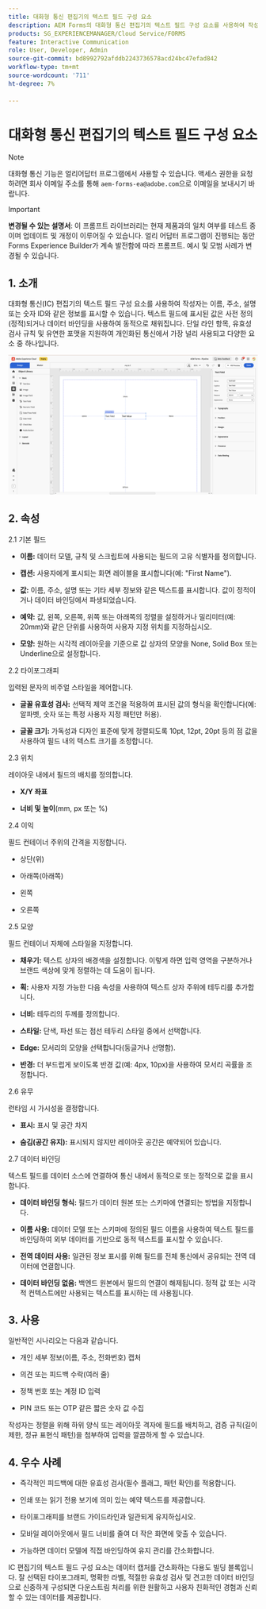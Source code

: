 ```yaml
---
title: 대화형 통신 편집기의 텍스트 필드 구성 요소
description: AEM Forms의 대화형 통신 편집기의 텍스트 필드 구성 요소를 사용하여 작성자는 이름, 주소, 설명 또는 숫자 ID와 같은 정보를 표시할 수 있습니다.
products: SG_EXPERIENCEMANAGER/Cloud Service/FORMS
feature: Interactive Communication
role: User, Developer, Admin
source-git-commit: bd8992792afddb2243736578acd24bc47efad842
workflow-type: tm+mt
source-wordcount: '711'
ht-degree: 7%

---
```



# 대화형 통신 편집기의 텍스트 필드 구성 요소

>[!NOTE]
>
> 대화형 통신 기능은 얼리어답터 프로그램에서 사용할 수 있습니다. 액세스 권한을 요청하려면 회사 이메일 주소를 통해 `aem-forms-ea@adobe.com`으로 이메일을 보내시기 바랍니다.

>[!IMPORTANT]
>
> **변경될 수 있는 설명서**: 이 프롬프트 라이브러리는 현재 제품과의 일치 여부를 테스트 중이며 업데이트 및 개정이 이루어질 수 있습니다. 얼리 어답터 프로그램이 진행되는 동안 Forms Experience Builder가 계속 발전함에 따라 프롬프트. 예시 및 모범 사례가 변경될 수 있습니다.

## &#x200B;1. 소개

대화형 통신(IC) 편집기의 텍스트 필드 구성 요소를 사용하여 작성자는 이름, 주소, 설명 또는 숫자 ID와 같은 정보를 표시할 수 있습니다. 텍스트 필드에 표시된 값은 사전 정의(정적)되거나 데이터 바인딩을 사용하여 동적으로 채워집니다. 단일 라인 항목, 유효성 검사 규칙 및 유연한 포맷을 지원하여 개인화된 통신에서 가장 널리 사용되고 다양한 요소 중 하나입니다.

![IC 문서 찾기](/help/forms/interactive-communication/assets/textfield.png)

## &#x200B;2. 속성

2.1 기본 필드

- **이름:** 데이터 모델, 규칙 및 스크립트에 사용되는 필드의 고유 식별자를 정의합니다.

- **캡션:** 사용자에게 표시되는 화면 레이블을 표시합니다(예: &quot;First Name&quot;).

- **값:** 이름, 주소, 설명 또는 기타 세부 정보와 같은 텍스트를 표시합니다. 값이 정적이거나 데이터 바인딩에서 파생되었습니다.

- **예약:** 값, 왼쪽, 오른쪽, 위쪽 또는 아래쪽의 정렬을 설정하거나 밀리미터(예: 20mm)와 같은 단위를 사용하여 사용자 지정 위치를 지정하십시오.

- **모양:** 원하는 시각적 레이아웃을 기준으로 값 상자의 모양을 None, Solid Box 또는 Underline으로 설정합니다.

2.2 타이포그래피

입력된 문자의 비주얼 스타일을 제어합니다.

- **글꼴 유효성 검사:** 선택적 제약 조건을 적용하여 표시된 값의 형식을 확인합니다(예: 알파벳, 숫자 또는 특정 사용자 지정 패턴만 허용).

- **글꼴 크기:** 가독성과 디자인 표준에 맞게 정렬되도록 10pt, 12pt, 20pt 등의 점 값을 사용하여 필드 내의 텍스트 크기를 조정합니다.

2.3 위치

레이아웃 내에서 필드의 배치를 정의합니다.

- **X/Y 좌표**

- **너비 및 높이**(mm, px 또는 %)

2.4 이익

필드 컨테이너 주위의 간격을 지정합니다.

- 상단(위)

- 아래쪽(아래쪽)

- 왼쪽

- 오른쪽

2.5 모양

필드 컨테이너 자체에 스타일을 지정합니다.

- **채우기:** 텍스트 상자의 배경색을 설정합니다. 이렇게 하면 입력 영역을 구분하거나 브랜드 색상에 맞게 정렬하는 데 도움이 됩니다.

- **획:** 사용자 지정 가능한 다음 속성을 사용하여 텍스트 상자 주위에 테두리를 추가합니다.

- **너비:** 테두리의 두께를 정의합니다.

- **스타일:** 단색, 파선 또는 점선 테두리 스타일 중에서 선택합니다.

- **Edge:** 모서리의 모양을 선택합니다(둥글거나 선명함).

- **반경:** 더 부드럽게 보이도록 반경 값(예: 4px, 10px)을 사용하여 모서리 곡률을 조정합니다.

2.6 유무

런타임 시 가시성을 결정합니다.

- **표시:** 표시 및 공간 차지

- **숨김(공간 유지):** 표시되지 않지만 레이아웃 공간은 예약되어 있습니다.

2.7 데이터 바인딩

텍스트 필드를 데이터 소스에 연결하여 통신 내에서 동적으로 또는 정적으로 값을 표시합니다.

- **데이터 바인딩 형식:** 필드가 데이터 원본 또는 스키마에 연결되는 방법을 지정합니다.

- **이름 사용:** 데이터 모델 또는 스키마에 정의된 필드 이름을 사용하여 텍스트 필드를 바인딩하여 외부 데이터를 기반으로 동적 텍스트를 표시할 수 있습니다.

- **전역 데이터 사용:** 일관된 정보 표시를 위해 필드를 전체 통신에서 공유되는 전역 데이터에 연결합니다.

- **데이터 바인딩 없음:** 백엔드 원본에서 필드의 연결이 해제됩니다. 정적 값 또는 시각적 컨텍스트에만 사용되는 텍스트를 표시하는 데 사용됩니다.

## &#x200B;3. 사용

일반적인 시나리오는 다음과 같습니다.

- 개인 세부 정보(이름, 주소, 전화번호) 캡처

- 의견 또는 피드백 수락(여러 줄)

- 정책 번호 또는 계정 ID 입력

- PIN 코드 또는 OTP 같은 짧은 숫자 값 수집

작성자는 정렬을 위해 하위 양식 또는 레이아웃 격자에 필드를 배치하고, 검증 규칙(길이 제한, 정규 표현식 패턴)을 첨부하여 입력을 깔끔하게 할 수 있습니다.

## &#x200B;4. 우수 사례

- 즉각적인 피드백에 대한 유효성 검사(필수 플래그, 패턴 확인)를 적용합니다.

- 인쇄 또는 읽기 전용 보기에 의미 있는 예약 텍스트를 제공합니다.

- 타이포그래피를 브랜드 가이드라인과 일관되게 유지하십시오.

- 모바일 레이아웃에서 필드 너비를 줄여 더 작은 화면에 맞출 수 있습니다.

- 가능하면 데이터 모델에 직접 바인딩하여 유지 관리를 간소화합니다.

IC 편집기의 텍스트 필드 구성 요소는 데이터 캡처를 간소화하는 다용도 빌딩 블록입니다. 잘 선택된 타이포그래피, 명확한 라벨, 적절한 유효성 검사 및 견고한 데이터 바인딩으로 신중하게 구성되면 다운스트림 처리를 위한 원활하고 사용자 친화적인 경험과 신뢰할 수 있는 데이터를 제공합니다.


